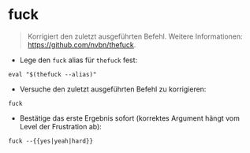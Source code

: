 # fuck

> Korrigiert den zuletzt ausgeführten Befehl.
> Weitere Informationen: <https://github.com/nvbn/thefuck>.

- Lege den `fuck` alias für `thefuck` fest:

`eval "$(thefuck --alias)"`

- Versuche den zuletzt ausgeführten Befehl zu korrigieren:

`fuck`

- Bestätige das erste Ergebnis sofort (korrektes Argument hängt vom Level der Frustration ab):

`fuck --{{yes|yeah|hard}}`
